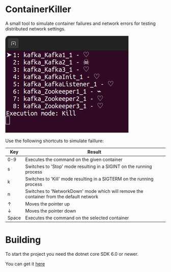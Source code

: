 # ContainerKiller
A small tool to simulate container failures and network errors for testing distributed network settings.

![container killer screenshot](images/screenshot.png "Screenshot")

Use the following shortcuts to simulate faillure:

| Key | Result |
|------|------|
| 0-9 | Executes the command on the given container |
| s | Switches to 'Stop' mode resulting in a SIGINT on the running process |
| k | Switches to 'Kill' mode resulting in a SIGTERM on the running process |
| n | Switches to 'NetworkDown' mode which will remove the container from the default network |
| ↑ | Moves the pointer up |
| ↓ | Moves the pointer down |
| Space | Executes the command on the selected container |

# Building
To start the project you need the dotnet core SDK 6.0 or newer.

You can get it [here](https://dotnet.microsoft.com/download)
